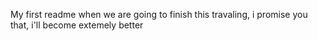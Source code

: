 My first readme
when we are going to finish this travaling, i promise you that, i'll become extemely better
